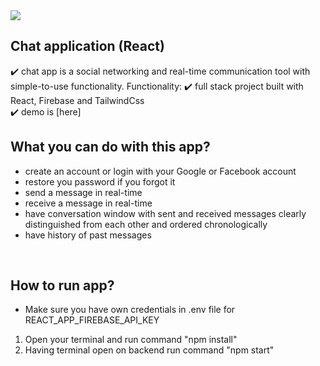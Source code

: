 <img src="https://user-images.githubusercontent.com/102720711/203572288-4cd8424c-b518-4135-be1b-20d8eb38b77d.png"/> 

## Chat application (React)

:heavy_check_mark: chat app is a social networking and real-time communication tool with simple-to-use functionality.
Functionality: 
:heavy_check_mark: full stack project built with React, Firebase and TailwindCss<br />
:heavy_check_mark: demo is [here]


## What you can do with this app?
- create an account or login with your Google or Facebook account
- restore you password if you forgot it 
- send a message in real-time
- receive a message in real-time
- have conversation window with sent and received messages clearly distinguished from each other and ordered chronologically
- have history of past messages
<br />

## How to run app?
- Make sure you have own credentials in .env file for REACT_APP_FIREBASE_API_KEY
1. Open your terminal and run command "npm install"
3. Having terminal open on backend run command "npm start"

